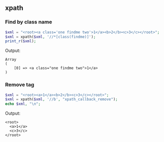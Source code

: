 ## xpath

### Find by class name

```php
$xml = "<root><a class='one findme two'>1</a><b>2</b><c>3</c></root>";
$xml = xpath($xml, '//*[class(findme)]');
print_r($xml);
```

Output:

```
Array
(
    [0] => <a class="one findme two">1</a>
)
```

### Remove tag

```php
$xml = "<root><a>1</a><b>2</b><c>3</c></root>";
$xml = xpath($xml, '//b', "xpath_callback_remove");
echo $xml, "\n";
```

Output:

```
<root>
  <a>1</a>
  <c>3</c>
</root>
```
